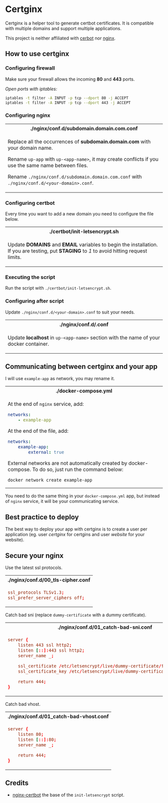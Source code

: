 # Certginx

Certginx is a helper tool to generate certbot certificates. It is compatible with multiple domains and support multiple applications.

This project is neither affiliated with [cerbot](https://github.com/certbot/certbot) nor [nginx](https://github.com/nginx/nginx).

## **How to use certginx**

### **Configuring firewall**

Make sure your firewall allows the incoming **80** and **443** ports.

*Open ports with iptables:*
```sh
iptables -t filter -A INPUT -p tcp --dport 80 -j ACCEPT
iptables -t filter -A INPUT -p tcp --dport 443 -j ACCEPT
```

### **Configuring nginx**

<table><tr><th>
./nginx/conf.d/subdomain.domain.com.conf
</th></tr><tr><td>

Replace all the occurrences of **subdomain.domain.com** with your domain name.

Rename `up-app` with `up-<app-name>`, it may create conflicts if you use the same name between files.

Rename `./nginx/conf.d/subdomain.domain.com.conf` with `./nginx/conf.d/<your-domain>.conf`.

</td></tr></table>

### **Configuring certbot**

Every time you want to add a new domain you need to configure the file below.

<table><tr><th>
./certbot/init-letsencrypt.sh
</th></tr><tr><td>

Update **DOMAINS** and **EMAIL** variables to begin the installation. If you are testing, put **STAGING** to *1* to avoid hitting request limits.

</td></tr></table>

### **Executing the script**

Run the script with `./certbot/init-letsencrypt.sh`.

### **Configuring after script**

Update `./nginx/conf.d/<your-domain>.conf` to suit your needs.


<table><tr><th>
./nginx/conf.d/<your-domain>.conf
</th></tr><tr><td>

Update **localhost** in `up-<app-name>` section with the name of your docker container.

</td></tr></table>

## **Communicating between certginx and your app**

I will use `example-app` as network, you may rename it.

<table><tr><th>
./docker-compose.yml
</th></tr><tr><td>

At the end of `nginx` service, add:
```yml
networks:
    - example-app
```

At the end of the file, add:
```yml
networks:
    example-app:
        external: true
```

External networks are not automatically created by docker-compose. To do so, just run the command below:
```
docker network create example-app
```

</td></tr></table>

You need to do the same thing in your `docker-compose.yml` app, but instead of `nginx` service, it will be your communicating service.

## **Best practice to deploy**

The best way to deploy your app with certginx is to create a user per application (eg. user *certginx* for certgins and user *website* for your website).

## **Secure your nginx**

Use the latest ssl protocols.

<table><tr><th>
./nginx/conf.d/00_tls-cipher.conf
</th></tr><tr><td>

```conf
ssl_protocols TLSv1.3;
ssl_prefer_server_ciphers off;
```

</td></tr></table>

Catch bad sni (replace `dummy-certificate` with a dummy certificate).

<table><tr><th>
./nginx/conf.d/01_catch-bad-sni.conf
</th></tr><tr><td>

```conf
server {
    listen 443 ssl http2;
    listen [::]:443 ssl http2;
    server_name _;

    ssl_certificate /etc/letsencrypt/live/dummy-certificate/fullchain.pem;
    ssl_certificate_key /etc/letsencrypt/live/dummy-certificate/privkey.pem;

    return 444;
}
```

</td></tr></table>

Catch bad vhost.

<table><tr><th>
./nginx/conf.d/01_catch-bad-vhost.conf
</th></tr><tr><td>

```conf
server {
    listen 80;
    listen [::]:80;
    server_name _;

    return 444;
}
```

</td></tr></table>

## **Credits**

- [nginx-certbot](https://github.com/wmnnd/nginx-certbot) the base of the `init-letsencrypt` script.
